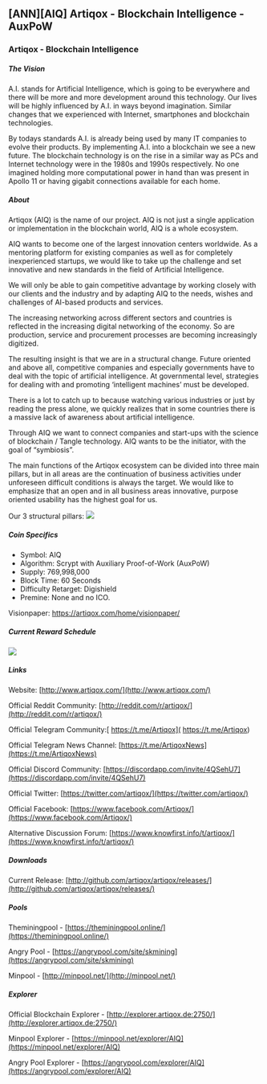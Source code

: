 ## [ANN][AIQ] Artiqox - Blockchain Intelligence - AuxPoW


### Artiqox - Blockchain Intelligence

##### The Vision

A.I. stands for Artificial Intelligence, which is going to be everywhere and there will be more and more development around this technology. Our lives will be highly influenced by A.I. in ways beyond imagination. Similar changes that we experienced with Internet, smartphones and blockchain technologies.

By todays standards A.I. is already being used by many IT companies to evolve their products. By implementing A.I. into a blockchain we see a new future. The blockchain technology is on the rise in a similar way as PCs and Internet technology were in the 1980s and 1990s respectively. No one imagined holding more computational power in hand than was present in Apollo 11 or having gigabit connections available for each home.

##### About

Artiqox (AIQ) is the name of our project. AIQ is not just a single application or implementation in the blockchain world, AIQ is a whole ecosystem.

AIQ wants to become one of the largest innovation centers worldwide. As a mentoring platform for existing companies as well as for completely inexperienced startups, we would like to take up the challenge and set innovative and new standards in the field of Artificial Intelligence.

We will only be able to gain competitive advantage by working closely with our clients and the industry and by adapting AIQ to the needs, wishes and challenges of AI-based products and services.

The increasing networking across different sectors and countries is reflected in the increasing digital networking of the economy. So are production, service and procurement processes are becoming increasingly digitized.

The resulting insight is that we are in a structural change. Future oriented and above all, competitive companies and especially governments have to deal with the topic of artificial intelligence. At governmental level, strategies for dealing with and promoting ‘intelligent machines’ must be developed.

There is a lot to catch up to because watching various industries or just by reading the press alone, we quickly realizes that in some countries there is a massive lack of awareness about artificial intelligence.

Through AIQ we want to connect companies and start-ups with the science of blockchain / Tangle technology. AIQ wants to be the initiator, with the goal of “symbiosis”.

The main functions of the Artiqox ecosystem can be divided into three main pillars, but in all areas are the continuation of business activities under unforeseen difficult conditions is always the target. We would like to emphasize that an open and in all business areas innovative, purpose oriented usability has the highest goal for us.

Our 3 structural pillars: ![](https://artiqox.com/the-3-pillars)


##### Coin Specifics

- Symbol: AIQ
- Algorithm: Scrypt with Auxiliary Proof-of-Work (AuxPoW)
- Supply:   769,998,000
- Block Time: 60 Seconds
- Difficulty Retarget: Digishield
- Premine: None and no ICO.

Visionpaper: https://artiqox.com/home/visionpaper/


##### Current Reward Schedule

![](https://i.imgur.com/XOkVrH6.png)

##### Links

Website: [http://www.artiqox.com/](http://www.artiqox.com/)

Official Reddit Community: [http://reddit.com/r/artiqox/](http://reddit.com/r/artiqox/)

Official Telegram Community:[ https://t.me/Artiqox]( https://t.me/Artiqox)

Official Telegram News Channel: [https://t.me/ArtiqoxNews](https://t.me/ArtiqoxNews)

Official Discord Community: [https://discordapp.com/invite/4QSehU7](https://discordapp.com/invite/4QSehU7)

Official Twitter: [https://twitter.com/artiqox/](https://twitter.com/artiqox/)

Official Facebook: [https://www.facebook.com/Artiqox/](https://www.facebook.com/Artiqox/)

Alternative Discussion Forum: [https://www.knowfirst.info/t/artiqox/](https://www.knowfirst.info/t/artiqox/)

##### Downloads

Current Release: [http://github.com/artiqox/artiqox/releases/](http://github.com/artiqox/artiqox/releases/)

##### Pools

Theminingpool - [https://theminingpool.online/](https://theminingpool.online/)

Angry Pool - [https://angrypool.com/site/skmining](https://angrypool.com/site/skmining)

Minpool - [http://minpool.net/](http://minpool.net/)


##### Explorer

Official Blockchain Explorer - [http://explorer.artiqox.de:2750/](http://explorer.artiqox.de:2750/)

Minpool Explorer - [https://minpool.net/explorer/AIQ](https://minpool.net/explorer/AIQ)

Angry Pool Explorer - [https://angrypool.com/explorer/AIQ](https://angrypool.com/explorer/AIQ)